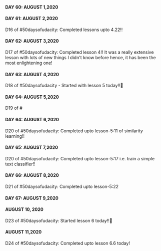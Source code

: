 #### DAY 60: AUGUST 1,2020

#### DAY 61: AUGUST 2,2020 

D16 of #50daysofudacity: Completed lessons upto 4.22!!

#### DAY 62: AUGUST 3,2020 

D17 of #50daysofudacity: Completed lesson 4!! It was a really extensive lesson with lots of new things I didn't know before hence, it has been the most enlightening one!

#### DAY 63: AUGUST 4,2020 

D18 of #50daysofudacity - Started with lesson 5 today!!:tada:

#### DAY 64: AUGUST 5,2020 

D19 of #

#### DAY 64: AUGUST 6,2020 

D20 of #50daysofudacity: Completed upto lesson-5:11 of similarity learning!! 

#### DAY 65: AUGUST 7,2020 

D20 of #50daysofudacity: Completed upto lesson-5:17 i.e. train a simple text classifier!! 

#### DAY 66: AUGUST 8,2020 

D21 of #50daysofudacity: Completed upto lesson-5:22

#### DAY 67: AUGUST 9,2020 



#### AUGUST 10, 2020

D23 of #50daysofudacity: Started lesson 6 today!!:tada:  

#### AUGUST 11,2020 

D24 of #50daysofudacity: Completed upto lesson 6.6 today!

